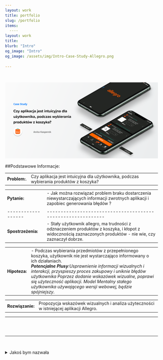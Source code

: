 ```yaml
---
layout: work
title: portfolio
slug: /portfolio
items:
  ----
layout: work
title: 
blurb: "Intro"
og_image: "Intro"
og_image: /assets/img/Intro-Case-Study-Allegro.png
      
---   
```

<br>

[![image-text markdown="1"](https://raw.githubusercontent.com/AnitakasperekUX/AnitakasperekUX.github.io/main/assets/img/tytul.png)](https://raw.githubusercontent.com/AnitakasperekUX/AnitakasperekUX.github.io/main/assets/img/tytul.png)
<br>


##Podstawowe Informacje:

|                            |                                                              |
| -------------------------- | ------------------------------------------------------------ |
| **Problem:**.              | Czy aplikacja jest intuicyjna dla użytkownika, podczas wybierania produktów z koszyka? |

|                            |                                                              |
| -------------------------- | ------------------------------------------------------------ |
| **Pytanie:**               | - Jak można rozwiązać problem braku dostarczenia niewystarczających informacji zwrotnych aplikacji i zapobiec generowania błędów ? |
|                    |                                                              |
| ------------------ | ------------------------------------------------------------ |
| **Spostrzeżenia:** | - Stały użytkownik allegro, ma trudności z odznaczeniem produktów z koszyka, i kłopot z widocznością zaznaczonych produktów - nie wie, czy zaznaczył dobrze. |

|               |                                                              |
| ------------- | ------------------------------------------------------------ |
| **Hipoteza:** | - Podczas wybierania przedmiotów z przepełnionego koszyka, użytkownik nie jest wystarczająco informowany o ich działaniach. <br/>***Potencjalne Plusy**:Usprawnienie informacji wizualnych i interakcji, przyspieszy proces zakupowy i uniknie błędów użytkownika Poprzez dodanie wskazówek wizualne, poprawi się użyteczność aplikacji. Model Mentalny stałego użytkownika używającego wersji webowej, będzie spójniejszy.* |

|                  |                                                              |
| ---------------- | ------------------------------------------------------------ |
| **Rozwiązanie:** | Propozycja wskazówek wizualnych i analiza użyteczności w istniejącej aplikacji Allegro. |

---


<br>

<br>

---













<br></details>
<details><summary>Jakoś bym nazwała</summary>


